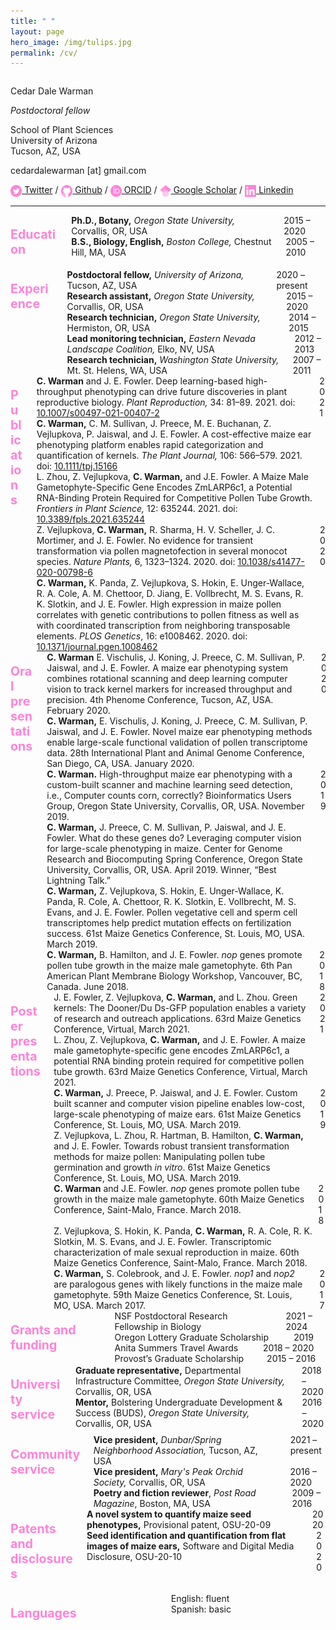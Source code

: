 ```yaml
---
title: " "
layout: page
hero_image: /img/tulips.jpg
permalink: /cv/
---
```

<style type="text/css">
    .section-title{ color: rgb(255, 131, 214); 
				    font-weight: bold;
				    font-size: 140%; }
	.icon{ height: 1.3em; 
		   vertical-align: middle }
</style>

<div class="container is-max-desktop has-text-centered">
	<div class="columns">
		<div class="column has-text-left">
			<p class="title is-2 mb-5">Cedar Dale Warman</p>
			<p class="subtitle is-4 mb-0"><i>Postdoctoral fellow</i></p>
			<p class="my-2">School of Plant Sciences<br>
			University of Arizona<br>
			Tucson, AZ, USA</p>
			<p class="my-2">cedardalewarman [at] gmail.com</p>
			<a href="https://twitter.com/CedarWarman"><img class="inline-block icon" src="/img/icons/twitter_icon.svg"></a><a href= "https://twitter.com/CedarWarman"> Twitter</a> / <a href="https://github.com/cedarwarman"><img class="inline-block icon" src="/img/icons/github_icon.svg"></a><a href= "https://github.com/cedarwarman"> Github</a> / <a href="https://orcid.org/0000-0002-6760-1869"><img class="inline-block icon" src="/img/icons/orcid_icon.svg"></a><a href= "https://orcid.org/0000-0002-6760-1869"> ORCID</a> / <a href="https://scholar.google.com/citations?user=BSCuLzIAAAAJ&hl=en"><img class="inline-block icon" src="/img/icons/gscholar_icon.svg"></a><a href= "https://scholar.google.com/citations?user=BSCuLzIAAAAJ&hl=en"> Google Scholar</a> / <a href="https://www.linkedin.com/in/cedarwarman/"><img class="inline-block icon" src="/img/icons/lin_icon.svg"></a><a href= "https://www.linkedin.com/in/cedarwarman/"> Linkedin</a>
		</div>
	</div>
	<hr>
</div>

<div class="container is-max-desktop has-text-centered">
	<div class="columns mb-0 is-8">
        <div class="column is-3">
            <div class="columns">
                <div class="column has-text-left pl-0">
				<p class="section-title">Education</p>
				</div>
			</div>
		</div>
		<div class="column is-9">
			<div class="columns is-mobile is-centered mb-0">
				<div class="column is-9 has-text-left pl-0 pr-1">
				<strong>Ph.D., Botany,</strong><i> Oregon State University,</i> Corvallis, OR, USA
				</div>
				<div class="column is-3 has-text-right pl-1 pr-0">
				2015 – 2020	
				</div>
			</div>
			<div class="columns is-mobile is-centered mb-0">
				<div class="column is-9 has-text-left pl-0 pr-1">
				<strong>B.S., Biology, English,</strong><i> Boston College,</i> Chestnut Hill, MA, USA
				</div>
				<div class="column is-3 has-text-right pl-1 pr-0">
				2005 – 2010	
				</div>
			</div>
		</div>
	</div>
	<div class="columns mb-0 is-8">
        <div class="column is-3">
            <div class="columns">
                <div class="column has-text-left pl-0">
				<p class="section-title">Experience</p>
				</div>
			</div>
		</div>
		<div class="column is-9">
			<div class="columns is-mobile is-centered mb-0">
				<div class="column is-9 has-text-left pl-0 pr-1">
				<strong>Postdoctoral fellow,</strong><i> University of Arizona,</i> Tucson, AZ, USA
				</div>
				<div class="column is-3 has-text-right pl-1 pr-0">
				2020 – present	
				</div>
			</div>
			<div class="columns is-mobile is-centered mb-0">
				<div class="column is-9 has-text-left pl-0 pr-1">
				<strong>Research assistant,</strong><i> Oregon State University,</i> Corvallis, OR, USA
				</div>
				<div class="column is-3 has-text-right pl-1 pr-0">
				2015 – 2020	
				</div>
			</div>
			<div class="columns is-mobile is-centered mb-0">
				<div class="column is-9 has-text-left pl-0 pr-1">
				<strong>Research technician,</strong><i> Oregon State University,</i> Hermiston, OR, USA
				</div>
				<div class="column is-3 has-text-right pl-1 pr-0">
				2014 – 2015	
				</div>
			</div>
			<div class="columns is-mobile is-centered mb-0">
				<div class="column is-9 has-text-left pl-0 pr-1">
				<strong>Lead monitoring technician,</strong><i> Eastern Nevada Landscape Coalition,</i> Elko, NV, USA
				</div>
				<div class="column is-3 has-text-right pl-1 pr-0">
				2012 – 2013	
				</div>
			</div>
			<div class="columns is-mobile is-centered mb-0">
				<div class="column is-9 has-text-left pl-0 pr-1">
				<strong>Research technician,</strong><i> Washington State University,</i> Mt. St. Helens, WA, USA
				</div>
				<div class="column is-3 has-text-right pl-1 pr-0">
				2007 – 2011	
				</div>
			</div>
		</div>
	</div>
	<div class="columns mb-0 is-8">
        <div class="column is-3">
            <div class="columns">
                <div class="column has-text-left pl-0">
                <p class="section-title">Publications</p>
                </div>
            </div>
        </div>
        <div class="column is-9">
        	<div class="columns is-mobile is-centered mb-0">
                <div class="column is-10 has-text-left pl-0 pr-0">
                <strong>C. Warman</strong> and J. E. Fowler. Deep learning-based high-throughput phenotyping can drive future discoveries in plant reproductive biology. <i>Plant Reproduction,</i> 34: 81–89. 2021. doi: <a href= "https://doi.org/10.1007/s00497-021-00407-2">10.1007/s00497-021-00407-2</a>
                </div>
                <div class="column is-2 has-text-right pl-0 pr-0">
                2021
                </div>
            </div>
        	<div class="columns is-mobile is-centered mb-0">
                <div class="column is-10 has-text-left pl-0 pr-0">
                <strong>C. Warman,</strong> C. M. Sullivan, J. Preece, M. E. Buchanan, Z. Vejlupkova, P. Jaiswal, and J. E. Fowler. A cost-effective maize ear phenotyping platform enables rapid categorization and quantification of kernels. <i>The Plant Journal,</i> 106: 566–579. 2021. doi: <a href= "https://doi.org/10.1111/tpj.15166">10.1111/tpj.15166</a>
                </div>
                <div class="column is-2 has-text-right pl-0 pr-0">
                </div>
            </div>
        	<div class="columns is-mobile is-centered mb-0">
                <div class="column is-10 has-text-left pl-0 pr-0">
                L. Zhou, Z. Vejlupkova, <strong>C. Warman,</strong> and J.E. Fowler. A Maize Male Gametophyte-Specific Gene Encodes ZmLARP6c1, a Potential RNA-Binding Protein Required for Competitive Pollen Tube Growth. <i>Frontiers in Plant Science,</i> 12: 635244. 2021. doi: <a href= "https://doi.org/10.3389/fpls.2021.635244">10.3389/fpls.2021.635244</a>
                </div>
                <div class="column is-2 has-text-right pl-0 pr-0">
                </div>
            </div>
			<div class="columns is-mobile is-centered mb-0">
                <div class="column is-10 has-text-left pl-0 pr-0">
                Z. Vejlupkova, <strong>C. Warman,</strong> R. Sharma, H. V. Scheller, J. C. Mortimer, and J. E. Fowler. No evidence for transient transformation via pollen magnetofection in several monocot species. <i>Nature Plants,</i> 6, 1323–1324. 2020. doi: <a href= "https://doi.org/10.1038/s41477-020-00798-6">10.1038/s41477-020-00798-6</a>
                </div>
                <div class="column is-2 has-text-right pl-0 pr-0">
                2020
                </div>
            </div>
            <div class="columns is-mobile is-centered mb-0">
                <div class="column is-10 has-text-left pl-0 pr-0">
                <strong>C. Warman,</strong> K. Panda, Z. Vejlupkova, S. Hokin, E. Unger-Wallace, R. A. Cole, A. M. Chettoor, D. Jiang, E. Vollbrecht, M. S. Evans, R. K. Slotkin, and J. E. Fowler. High expression in maize pollen correlates with genetic contributions to pollen fitness as well as with coordinated transcription from neighboring transposable elements. <i>PLOS Genetics</i>, 16: e1008462. 2020. doi: <a href= "https://doi.org/10.1371/journal.pgen.1008462">10.1371/journal.pgen.1008462</a>
                </div>
                <div class="column is-2 has-text-right pl-0 pr-0">
                </div>
            </div>
        </div>
	</div>
	<div class="columns mb-0 is-8">
        <div class="column is-3">
            <div class="columns">
                <div class="column has-text-left pl-0">
                <p class="section-title">Oral presentations</p>
                </div>
            </div>
        </div>
        <div class="column is-9">
        	<div class="columns is-mobile is-centered mb-0">
                <div class="column is-10 has-text-left pl-0 pr-0">
                <strong>C. Warman</strong> E. Vischulis, J. Koning, J. Preece, C. M. Sullivan, P. Jaiswal, and J. E. Fowler. A maize ear phenotyping system combines rotational scanning and deep learning computer vision to track kernel markers for increased throughput and precision. 4th Phenome Conference, Tucson, AZ, USA. February 2020.
                </div>
                <div class="column is-2 has-text-right pl-0 pr-0">
                2020
                </div>
            </div>
        	<div class="columns is-mobile is-centered mb-0">
                <div class="column is-10 has-text-left pl-0 pr-0">
                <strong>C. Warman,</strong> E. Vischulis, J. Koning, J. Preece, C. M. Sullivan, P. Jaiswal, and J. E. Fowler. Novel maize ear phenotyping methods enable large-scale functional validation of pollen transcriptome data. 28th International Plant and Animal Genome Conference, San Diego, CA, USA. January 2020.
                </div>
                <div class="column is-2 has-text-right pl-0 pr-0">
                </div>
            </div>
        	<div class="columns is-mobile is-centered mb-0">
                <div class="column is-10 has-text-left pl-0 pr-0">
                <strong>C. Warman.</strong> High-throughput maize ear phenotyping with a custom-built scanner and machine learning seed detection, i.e., Computer counts corn, correctly? Bioinformatics Users Group, Oregon State University, Corvallis, OR, USA. November 2019.
                </div>
                <div class="column is-2 has-text-right pl-0 pr-0">
                2019
                </div>
            </div>
			<div class="columns is-mobile is-centered mb-0">
                <div class="column is-10 has-text-left pl-0 pr-0">
                <strong>C. Warman,</strong> J. Preece, C. M. Sullivan, P. Jaiswal, and J. E. Fowler. What do these genes do? Leveraging computer vision for large-scale phenotyping in maize. Center for Genome Research and Biocomputing Spring Conference, Oregon State University, Corvallis, OR, USA. April 2019. Winner, “Best Lightning Talk.”
                </div>
                <div class="column is-2 has-text-right pl-0 pr-0">
                </div>
            </div>
            <div class="columns is-mobile is-centered mb-0">
                <div class="column is-10 has-text-left pl-0 pr-0">
                <strong>C. Warman,</strong> Z. Vejlupkova, S. Hokin, E. Unger-Wallace, K. Panda, R. Cole, A. Chettoor, R. K. Slotkin, E. Vollbrecht, M. S. Evans, and J. E. Fowler. Pollen vegetative cell and sperm cell transcriptomes help predict mutation effects on fertilization success. 61st Maize Genetics Conference, St. Louis, MO, USA. March 2019.
                </div>
                <div class="column is-2 has-text-right pl-0 pr-0">
                </div>
            </div>
            <div class="columns is-mobile is-centered mb-0">
                <div class="column is-10 has-text-left pl-0 pr-0">
                <strong>C. Warman,</strong> B. Hamilton, and J. E. Fowler. <i>nop</i> genes promote pollen tube growth in the maize male gametophyte. 6th Pan American Plant Membrane Biology Workshop, Vancouver, BC, Canada. June 2018.
                </div>
                <div class="column is-2 has-text-right pl-0 pr-0">
                2018
                </div>
            </div>
        </div>
	</div>
	<div class="columns mb-0 is-8">
        <div class="column is-3">
            <div class="columns">
                <div class="column has-text-left pl-0">
                <p class="section-title">Poster presentations</p>
                </div>
            </div>
        </div>
        <div class="column is-9">
        	<div class="columns is-mobile is-centered mb-0">
                <div class="column is-10 has-text-left pl-0 pr-0">
                J. E. Fowler, Z. Vejlupkova, <strong>C. Warman,</strong> and L. Zhou. Green kernels: The Dooner/Du Ds-GFP population enables a variety of research and outreach applications. 63rd Maize Genetics Conference, Virtual, March 2021.
                </div>
                <div class="column is-2 has-text-right pl-0 pr-0">
                2021
                </div>
            </div>
            <div class="columns is-mobile is-centered mb-0">
                <div class="column is-10 has-text-left pl-0 pr-0">
                L. Zhou, Z. Vejlupkova, <strong>C. Warman,</strong> and J. E. Fowler. A maize male gametophyte-specific gene encodes ZmLARP6c1, a potential RNA binding protein required for competitive pollen tube growth. 63rd Maize Genetics Conference, Virtual, March 2021.
                </div>
                <div class="column is-2 has-text-right pl-0 pr-0">
                </div>
            </div>
        	<div class="columns is-mobile is-centered mb-0">
                <div class="column is-10 has-text-left pl-0 pr-0">
                <strong>C. Warman,</strong> J. Preece, P. Jaiswal, and J. E. Fowler. Custom built scanner and computer vision pipeline enables low-cost, large-scale phenotyping of maize ears. 61st Maize Genetics Conference, St. Louis, MO, USA. March 2019.
                </div>
                <div class="column is-2 has-text-right pl-0 pr-0">
                2019
                </div>
            </div>
        	<div class="columns is-mobile is-centered mb-0">
                <div class="column is-10 has-text-left pl-0 pr-0">
                Z. Vejlupkova, L. Zhou, R. Hartman, B. Hamilton, <strong>C. Warman,</strong> and J. E. Fowler. Towards robust transient transformation methods for maize pollen: Manipulating pollen tube germination and growth <i>in vitro</i>. 61st Maize Genetics Conference, St. Louis, MO, USA. March 2019.
                </div>
                <div class="column is-2 has-text-right pl-0 pr-0">
                </div>
            </div>
        	<div class="columns is-mobile is-centered mb-0">
                <div class="column is-10 has-text-left pl-0 pr-0">
                <strong>C. Warman</strong> and J.E. Fowler. <i>nop</i> genes promote pollen tube growth in the maize male gametophyte. 60th Maize Genetics Conference, Saint-Malo, France. March 2018.
                </div>
                <div class="column is-2 has-text-right pl-0 pr-0">
                2018
                </div>
            </div>
			<div class="columns is-mobile is-centered mb-0">
                <div class="column is-10 has-text-left pl-0 pr-0">
                Z. Vejlupkova, S. Hokin, K. Panda, <strong>C. Warman,</strong> R. A. Cole, R. K. Slotkin, M. S. Evans, and J. E. Fowler. Transcriptomic characterization of male sexual reproduction in maize. 60th Maize Genetics Conference, Saint-Malo, France. March 2018.
                </div>
                <div class="column is-2 has-text-right pl-0 pr-0">
                </div>
            </div>
            <div class="columns is-mobile is-centered mb-0">
                <div class="column is-10 has-text-left pl-0 pr-0">
                <strong>C. Warman,</strong> S. Colebrook, and J. E. Fowler. <i>nop1</i> and <i>nop2</i> are paralogous genes with likely functions in the maize male gametophyte. 59th Maize Genetics Conference, St. Louis, MO, USA. March 2017.
                </div>
                <div class="column is-2 has-text-right pl-0 pr-0">
                2017
                </div>
            </div>
        </div>
	</div>
    <div class="columns mb-0 is-8">
        <div class="column is-3">
            <div class="columns">
                <div class="column has-text-left pl-0">
                <p class="section-title">Grants and funding</p>
                </div>
            </div>
        </div>
        <div class="column is-9">
            <div class="columns is-mobile is-centered mb-0">
                <div class="column is-10 has-text-left pl-0 pr-0">
                NSF Postdoctoral Research Fellowship in Biology
                </div>
                <div class="column is-2 has-text-right pl-0 pr-0">
                2021 – 2024
                </div>
            </div>
            <div class="columns is-mobile is-centered mb-0">
                <div class="column is-10 has-text-left pl-0 pr-0">
                Oregon Lottery Graduate Scholarship 
                </div>
                <div class="column is-2 has-text-right pl-0 pr-0">
                2019
                </div>
            </div>
            <div class="columns is-mobile is-centered mb-0">
                <div class="column is-10 has-text-left pl-0 pr-0">
                Anita Summers Travel Awards
                </div>
                <div class="column is-2 has-text-right pl-0 pr-0">
                2018 – 2020
                </div>
            </div>
            <div class="columns is-mobile is-centered mb-0">
                <div class="column is-10 has-text-left pl-0 pr-0">
                Provost’s Graduate Scholarship 
                </div>
                <div class="column is-2 has-text-right pl-0 pr-0">
                2015 – 2016
                </div>
            </div>
        </div>
    </div>
    <div class="columns mb-0 is-8">
        <div class="column is-3">
            <div class="columns">
                <div class="column has-text-left pl-0">
                <p class="section-title">University service</p>
                </div>
            </div>
        </div>
        <div class="column is-9">
            <div class="columns is-mobile is-centered mb-0">
                <div class="column is-10 has-text-left pl-0 pr-0">
                <strong>Graduate representative,</strong> Departmental Infrastructure Committee,<i> Oregon State University,</i> Corvallis, OR, USA
                </div>
                <div class="column is-2 has-text-right pl-0 pr-0">
                2018 – 2020
                </div>
            </div>
            <div class="columns is-mobile is-centered mb-0">
                <div class="column is-10 has-text-left pl-0 pr-0">
                <strong>Mentor,</strong> Bolstering Undergraduate Development & Success (BUDS),<i> Oregon State University,</i> Corvallis, OR, USA
                </div>
                <div class="column is-2 has-text-right pl-0 pr-0">
                2016 – 2020
                </div>
            </div>
        </div>
    </div>
    <div class="columns mb-0 is-8">
        <div class="column is-3">
            <div class="columns">
                <div class="column has-text-left pl-0">
                <p class="section-title">Community service</p>
                </div>
            </div>
        </div>
        <div class="column is-9">
            <div class="columns is-mobile is-centered mb-0">
                <div class="column is-10 has-text-left pl-0 pr-0">
                <strong>Vice president,</strong> <i>Dunbar/Spring Neighborhood Association,</i> Tucson, AZ, USA
                </div>
                <div class="column is-2 has-text-right pl-0 pr-0">
                2021 – present
                </div>
            </div>
            <div class="columns is-mobile is-centered mb-0">
                <div class="column is-10 has-text-left pl-0 pr-0">
                <strong>Vice president,</strong> <i>Mary's Peak Orchid Society,</i> Corvallis, OR, USA
                </div>
                <div class="column is-2 has-text-right pl-0 pr-0">
                2016 – 2020
                </div>
            </div>
            <div class="columns is-mobile is-centered mb-0">
                <div class="column is-10 has-text-left pl-0 pr-0">
                <strong>Poetry and fiction reviewer</strong>, <i>Post Road Magazine</i>, Boston, MA, USA
                </div>
                <div class="column is-2 has-text-right pl-0 pr-0">
                2009 – 2016
                </div>
            </div>
        </div>
    </div>
    <div class="columns mb-0 is-8">
        <div class="column is-3">
            <div class="columns">
                <div class="column has-text-left pl-0">
                <p class="section-title">Patents and disclosures</p>
                </div>
            </div>
        </div>
        <div class="column is-9">
            <div class="columns is-mobile is-centered mb-0">
                <div class="column is-10 has-text-left pl-0 pr-0">
                <strong>A novel system to quantify maize seed phenotypes,</strong> Provisional patent, OSU-20-09
                </div>
                <div class="column is-2 has-text-right pl-0 pr-0">
                2020
                </div>
            </div>
            <div class="columns is-mobile is-centered mb-0">
                <div class="column is-10 has-text-left pl-0 pr-0">
                <strong>Seed identification and quantification from flat images of maize ears,</strong> Software and Digital Media Disclosure, OSU-20-10
                </div>
                <div class="column is-2 has-text-right pl-0 pr-0">
                2020
                </div>
            </div>
        </div>
    </div>
    <div class="columns mb-0 is-8">
        <div class="column is-3">
            <div class="columns">
                <div class="column has-text-left pl-0">
                <p class="section-title">Languages</p>
                </div>
            </div>
        </div>
        <div class="column is-9">
            <div class="columns is-mobile is-centered mb-0">
                <div class="column is-10 has-text-left pl-0 pr-0">
                English: fluent
                </div>
                <div class="column is-2 has-text-right pl-0 pr-0">
                </div>
            </div>
            <div class="columns is-mobile is-centered mb-0">
                <div class="column is-10 has-text-left pl-0 pr-0">
                Spanish: basic
                </div>
                <div class="column is-2 has-text-right pl-0 pr-0">
                </div>
            </div>
        </div>
    </div>
</div>
